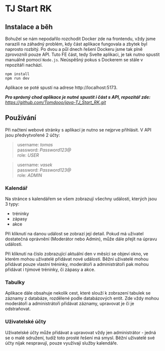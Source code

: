 # TJ Start RK

## Instalace a běh
Bohužel se nám nepodařilo rozchodit Docker zde na frontendu, vždy jsme narazili na záhadný problém, kdy část aplikace fungovala a zbytek byl naprosto rozbitý. Po dvou a půl dnech řešení Dockeru jsme tak plně zprovoznili pouze API. Tuto FE část, tedy Svelte aplikaci, je tak nutno spustit manuálně pomocí `Node.js`. Neúspěšný pokus s Dockerem se stále v repozitáři nachází.

```
npm install
npm run dev
```
Aplikace se poté spustí na adrese http://localhost:5173.

***Pro správný chod aplikace je nutné spustit i část s API, repozitář zde:** https://github.com/Tomdooo/java-TJ_Start_RK.git*


## Používání
Při načtení webové stránky s aplikací je nutno se nejprve přihlásit. V API jsou předvytvořené 2 účty:

> username: *tomas*\
> password: *Password123@*\
> role: *USER*

> username: *vasek*\
> password: *Password123@*\
> role: *ADMIN*

### Kalendář
Na stránce s kalendářem se všem zobrazují všechny události, kterých jsou 3 typy:
- tréninky
- zápasy
- akce

Při kliknutí na danou událost se zobrazí její detail. Pokud má uživatel dostatečná oprávnění (Moderátor nebo Admin), může dále přejít na úpravu události.

Při kliknutí na číslo zobrazující aktuální den v měsíci se objeví okno, ve kterém mohou uživatelé přidávat nové události. Běžní uživatelé mohou přidávat pouze vlastní tréninky, moderátoři a administrátoři pak mohou přidávat i týmové tréninky, či zápasy a akce.

### Tabulky
Aplikace dále obsahuje nekolik cest, které slouží k zobrazení tabulek se záznamy z databáze, rozdělené podle databázových entit. Zde vždy mohou moderátoři a administrátoři přidávat záznamy, upravovat je či je odstraňovat.

### Uživatelské účty
Uživatelské účty může přidávat a upravovat vždy jen administrátor - jedná se o malé sdružení, tudíž toto prosté řešení má smysl. Běžní uživatelé své účty nijak nespravují, pouze využívají služby kalendáře.
